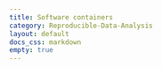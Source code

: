 ```yaml
---
title: Software containers
category: Reproducible-Data-Analysis
layout: default
docs_css: markdown
empty: true
---
```

